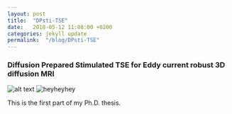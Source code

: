 ```yaml
---
layout: post
title:  "DPsti-TSE"
date:   2018-05-12 11:08:00 +0200
categories: jekyll update
permalink:  "/blog/DPsti-TSE"
---
```


### Diffusion Prepared Stimulated TSE for Eddy current robust 3D diffusion MRI

![alt text](DPsti-TSE.jpg "Logo Title Text 1")
![heyheyhey](/asseet/figures/DPsti-TSE.jpg)

This is the first part of my Ph.D. thesis.
